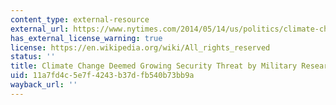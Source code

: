 ```yaml
---
content_type: external-resource
external_url: https://www.nytimes.com/2014/05/14/us/politics/climate-change-deemed-growing-security-threat-by-military-researchers.html
has_external_license_warning: true
license: https://en.wikipedia.org/wiki/All_rights_reserved
status: ''
title: Climate Change Deemed Growing Security Threat by Military Researchers
uid: 11a7fd4c-5e7f-4243-b37d-fb540b73bb9a
wayback_url: ''
---
```

